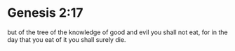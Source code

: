 # Genesis 2:17

but of the tree of the knowledge of good and evil you shall not eat, for in the day that you eat of it you shall surely die.
